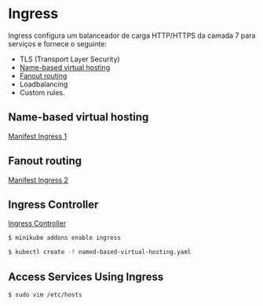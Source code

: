 # Ingress

Ingress configura um balanceador de carga HTTP/HTTPS da camada 7 para serviços e fornece o seguinte:

- TLS (Transport Layer Security)
- [Name-based virtual hosting](https://kubernetes.io/docs/concepts/services-networking/ingress/#name-based-virtual-hosting)
- [Fanout routing](https://kubernetes.io/docs/concepts/services-networking/ingress/#simple-fanout)
- Loadbalancing
- Custom rules.

## Name-based virtual hosting

[Manifest Ingress 1](named-based-virtual-hosting.yaml)

## Fanout routing

[Manifest Ingress 2](fanout.yaml)

## Ingress Controller

[Ingress Controller](https://www.nginx.com/products/nginx/kubernetes-ingress-controller)

```bash
$ minikube addons enable ingress 
```

```bash
$ kubectl create -f named-based-virtual-hosting.yaml
```

## Access Services Using Ingress

```bash
$ sudo vim /etc/hosts
```